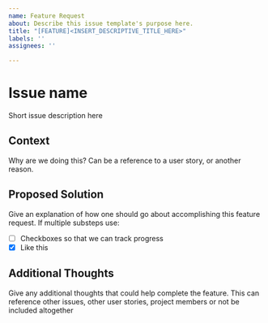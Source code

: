```yaml
---
name: Feature Request
about: Describe this issue template's purpose here.
title: "[FEATURE]<INSERT_DESCRIPTIVE_TITLE_HERE>"
labels: ''
assignees: ''

---
```


# Issue name
Short issue description here

## Context
Why are we doing this? Can be a reference to a user story, or another reason.

## Proposed Solution
Give an explanation of how one should go about accomplishing this feature request. If multiple substeps use:
- [ ] Checkboxes so that we can track progress
- [x] Like this

## Additional Thoughts
Give any additional thoughts that could help complete the feature. This can reference other issues, other user stories, project members or not be included altogether
